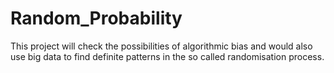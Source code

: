 # Random_Probability
This project will check the possibilities of algorithmic bias and would also use big data to find definite patterns in the so called randomisation process.
